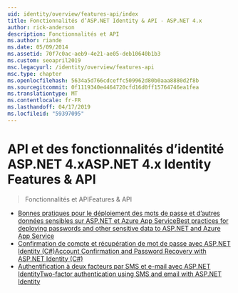 ```yaml
---
uid: identity/overview/features-api/index
title: Fonctionnalités d’ASP.NET Identity & API - ASP.NET 4.x
author: rick-anderson
description: Fonctionnalités et API
ms.author: riande
ms.date: 05/09/2014
ms.assetid: 70f7c0ac-aeb9-4e21-ae05-deb10640b1b3
ms.custom: seoapril2019
msc.legacyurl: /identity/overview/features-api
msc.type: chapter
ms.openlocfilehash: 5634a5d766cdceffc509962d80b0aaa8880d2f8b
ms.sourcegitcommit: 0f1119340e4464720cfd16d0ff15764746ea1fea
ms.translationtype: MT
ms.contentlocale: fr-FR
ms.lasthandoff: 04/17/2019
ms.locfileid: "59397095"
---
```

# <a name="aspnet-4x-identity-features--api"></a><span data-ttu-id="47a68-103">API et des fonctionnalités d’identité ASP.NET 4.x</span><span class="sxs-lookup"><span data-stu-id="47a68-103">ASP.NET 4.x Identity Features & API</span></span>

> <span data-ttu-id="47a68-104">Fonctionnalités et API</span><span class="sxs-lookup"><span data-stu-id="47a68-104">Features & API</span></span>


- [<span data-ttu-id="47a68-105">Bonnes pratiques pour le déploiement des mots de passe et d’autres données sensibles sur ASP.NET et Azure App Service</span><span class="sxs-lookup"><span data-stu-id="47a68-105">Best practices for deploying passwords and other sensitive data to ASP.NET and Azure App Service</span></span>](best-practices-for-deploying-passwords-and-other-sensitive-data-to-aspnet-and-azure.md)
- [<span data-ttu-id="47a68-106">Confirmation de compte et récupération de mot de passe avec ASP.NET Identity (C#)</span><span class="sxs-lookup"><span data-stu-id="47a68-106">Account Confirmation and Password Recovery with ASP.NET Identity (C#)</span></span>](account-confirmation-and-password-recovery-with-aspnet-identity.md)
- [<span data-ttu-id="47a68-107">Authentification à deux facteurs par SMS et e-mail avec ASP.NET Identity</span><span class="sxs-lookup"><span data-stu-id="47a68-107">Two-factor authentication using SMS and email with ASP.NET Identity</span></span>](two-factor-authentication-using-sms-and-email-with-aspnet-identity.md)
